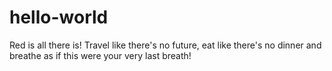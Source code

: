 # hello-world
Red is all there is! 
Travel like there's no future, eat like there's no dinner and breathe as if this were your very last breath!
